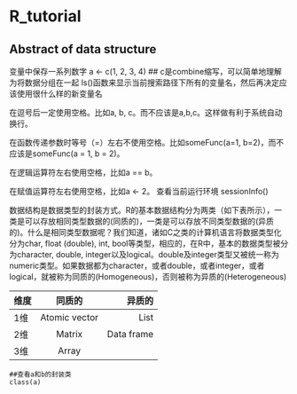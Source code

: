 # R_tutorial

## Abstract of data structure

变量中保存一系列数字
a <- c(1, 2, 3, 4) ## c是combine缩写，可以简单地理解为将数据分组在一起
ls()函数来显示当前搜索路径下所有的变量名，然后再决定应该使用很什么样的新变量名

在逗号后一定使用空格。比如a, b, c。而不应该是a,b,c。这样做有利于系统自动换行。

在函数传递参数时等号（=）左右不使用空格。比如someFunc(a=1, b=2)，而不应该是someFunc(a = 1, b = 2)。

在逻辑运算符左右使用空格，比如a == b。

在赋值运算符左右使用空格，比如a <- 2。
查看当前运行环境  sessionInfo()

数据结构是数据类型的封装方式。R的基本数据结构分为两类（如下表所示），一类是可以存放相同类型数据的(同质的)，一类是可以存放不同类型数据的(异质的)。什么是相同类型数据呢？我们知道，诸如C之类的计算机语言将数据类型化分为char, float (double), int, bool等类型，相应的，在R中，基本的数据类型被分为character, double, integer以及logical。double及integer类型又被统一称为numeric类型。如果数据都为character，或者double，或者integer，或者logical，就被称为同质的(Homogeneous)，否则被称为异质的(Heterogeneous)

维度|同质的|异质的
---|:--:|---:
1维|Atomic vector|List
2维|Matrix|Data frame
3维|Array|

```
##查看a和b的封装类
class(a)
```

